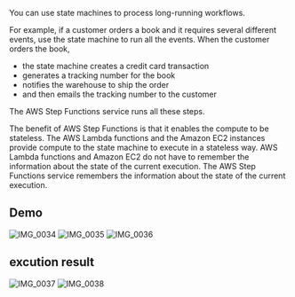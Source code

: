 
You can use state machines to process long-running workflows. 

For example, if a customer orders a book and it requires several different events, use the state machine to run all the events. When the customer orders the book, 
- the state machine creates a credit card transaction
- generates a tracking number for the book
- notifies the warehouse to ship the order
- and then emails the tracking number to the customer

The AWS Step Functions service runs all these steps.

The benefit of AWS Step Functions is that it enables the compute to be stateless. The AWS Lambda functions and the Amazon EC2 instances provide compute to the state machine to execute in a stateless way. AWS Lambda functions and Amazon EC2 do not have to remember the information about the state of the current execution. The AWS Step Functions service remembers the information about the state of the current execution.

## Demo

![IMG_0034](https://user-images.githubusercontent.com/26485327/70974726-ca338980-20eb-11ea-94b9-e082457e6c71.jpeg)
![IMG_0035](https://user-images.githubusercontent.com/26485327/70974727-cbfd4d00-20eb-11ea-90e9-f89cb145d4ad.jpeg)
![IMG_0036](https://user-images.githubusercontent.com/26485327/70974730-cdc71080-20eb-11ea-9b6b-0576b68cafe1.jpeg)

## excution result
![IMG_0037](https://user-images.githubusercontent.com/26485327/70974738-cf90d400-20eb-11ea-8f03-3c12a901a1e3.jpeg)
![IMG_0038](https://user-images.githubusercontent.com/26485327/70974742-d0c20100-20eb-11ea-96a7-35645f8226ed.jpeg)
